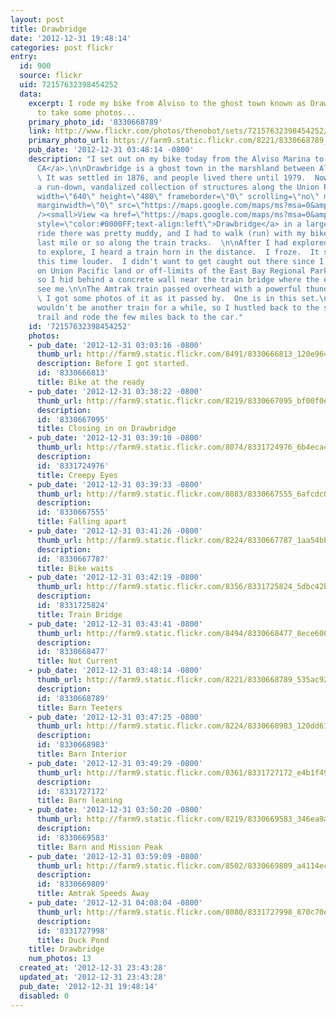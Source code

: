 ```yaml
---
layout: post
title: Drawbridge
date: '2012-12-31 19:48:14'
categories: post flickr
entry:
  id: 900
  source: flickr
  uid: 72157632398454252
  data:
    excerpt: I rode my bike from Alviso to the ghost town known as Drawbridge today
      to take some photos...
    primary_photo_id: '8330668789'
    link: http://www.flickr.com/photos/thenobot/sets/72157632398454252/
    primary_photo_url: https://farm9.static.flickr.com/8221/8330668789_535ac9205a_m.jpg
    pub_date: '2012-12-31 03:48:14 -0800'
    description: "I set out on my bike today from the Alviso Marina to go to <a href=\"http://en.wikipedia.org/wiki/Drawbridge,_California\">Drawbridge,
      CA</a>.\n\nDrawbridge is a ghost town in the marshland between Alviso and Fremont.
      \ It was settled in 1876, and people lived there until 1979.  Now it's just
      a run-down, vandalized collection of structures along the Union Pacific Railroad.\n\n<iframe
      width=\"640\" height=\"480\" frameborder=\"0\" scrolling=\"no\" marginheight=\"0\"
      marginwidth=\"0\" src=\"https://maps.google.com/maps/ms?msa=0&amp;msid=204175310944031498999.0004d22e65acf6d4a75fc&amp;ie=UTF8&amp;t=h&amp;ll=37.445698,-121.976395&amp;spn=0.065418,0.109863&amp;z=13&amp;output=embed\"></iframe><br
      /><small>View <a href=\"https://maps.google.com/maps/ms?msa=0&amp;msid=204175310944031498999.0004d22e65acf6d4a75fc&amp;ie=UTF8&amp;t=h&amp;ll=37.445698,-121.976395&amp;spn=0.065418,0.109863&amp;z=13&amp;source=embed\"
      style=\"color:#0000FF;text-align:left\">Drawbridge</a> in a larger map</small>\n\nThe
      ride there was pretty muddy, and I had to walk (run) with my bike through the
      last mile or so along the train tracks.  \n\nAfter I had explored what I wanted
      to explore, I heard a train horn in the distance.  I froze.  It sounded again,
      this time louder.  I didn't want to get caught out there since I was either
      on Union Pacific land or off-limits of the East Bay Regional Park district,
      so I hid behind a concrete wall near the train bridge where the engineer couldn't
      see me.\n\nThe Amtrak train passed overhead with a powerful thundering force.
      \ I got some photos of it as it passed by.  One is in this set.\n\nI knew there
      wouldn't be another train for a while, so I hustled back to the safety of the
      trail and rode the few miles back to the car."
    id: '72157632398454252'
    photos:
    - pub_date: '2012-12-31 03:03:16 -0800'
      thumb_url: http://farm9.static.flickr.com/8491/8330666813_120e9645f3_s.jpg
      description: Before I got started.
      id: '8330666813'
      title: Bike at the ready
    - pub_date: '2012-12-31 03:38:22 -0800'
      thumb_url: http://farm9.static.flickr.com/8219/8330667095_bf00f0ee74_s.jpg
      description: 
      id: '8330667095'
      title: Closing in on Drawbridge
    - pub_date: '2012-12-31 03:39:10 -0800'
      thumb_url: http://farm9.static.flickr.com/8074/8331724976_6b4eca4b4a_s.jpg
      description: 
      id: '8331724976'
      title: Creepy Eyes
    - pub_date: '2012-12-31 03:39:33 -0800'
      thumb_url: http://farm9.static.flickr.com/8083/8330667555_6afcdc0d2e_s.jpg
      description: 
      id: '8330667555'
      title: Falling apart
    - pub_date: '2012-12-31 03:41:26 -0800'
      thumb_url: http://farm9.static.flickr.com/8224/8330667787_1aa54bbec6_s.jpg
      description: 
      id: '8330667787'
      title: Bike waits
    - pub_date: '2012-12-31 03:42:19 -0800'
      thumb_url: http://farm9.static.flickr.com/8356/8331725824_5dbc42bf7d_s.jpg
      description: 
      id: '8331725824'
      title: Train Bridge
    - pub_date: '2012-12-31 03:43:41 -0800'
      thumb_url: http://farm9.static.flickr.com/8494/8330668477_8ece6002a2_s.jpg
      description: 
      id: '8330668477'
      title: Not Current
    - pub_date: '2012-12-31 03:48:14 -0800'
      thumb_url: http://farm9.static.flickr.com/8221/8330668789_535ac9205a_s.jpg
      description: 
      id: '8330668789'
      title: Barn Teeters
    - pub_date: '2012-12-31 03:47:25 -0800'
      thumb_url: http://farm9.static.flickr.com/8224/8330668983_120dd617ac_s.jpg
      description: 
      id: '8330668983'
      title: Barn Interior
    - pub_date: '2012-12-31 03:49:29 -0800'
      thumb_url: http://farm9.static.flickr.com/8361/8331727172_e4b1f4990e_s.jpg
      description: 
      id: '8331727172'
      title: Barn leaning
    - pub_date: '2012-12-31 03:50:20 -0800'
      thumb_url: http://farm9.static.flickr.com/8219/8330669583_346ea9aa83_s.jpg
      description: 
      id: '8330669583'
      title: Barn and Mission Peak
    - pub_date: '2012-12-31 03:59:09 -0800'
      thumb_url: http://farm9.static.flickr.com/8502/8330669809_a4114ec16e_s.jpg
      description: 
      id: '8330669809'
      title: Amtrak Speeds Away
    - pub_date: '2012-12-31 04:08:04 -0800'
      thumb_url: http://farm9.static.flickr.com/8080/8331727998_870c70ea89_s.jpg
      description: 
      id: '8331727998'
      title: Duck Pond
    title: Drawbridge
    num_photos: 13
  created_at: '2012-12-31 23:43:28'
  updated_at: '2012-12-31 23:43:28'
  pub_date: '2012-12-31 19:48:14'
  disabled: 0
---
```

